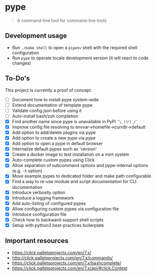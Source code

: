 # pype

> A command-line tool for command-line tools

## Development usage

- Run `./make shell` to open a `pipenv` shell with the required shell configuration
- Run `pype` to operate locale development version (it will react to code changes)

## To-Do's

This project is currently a proof of concept.

- [ ] Document how to install pype system-wide
- [ ] Extend documentation of template pype
- [ ] Validate config.json before using it
- [ ] Auto-install bash/zsh completion
- [x] Find another name since pype is unavailable in PyPi `¯\_(ツ)_/¯`
- [x] Improve config file resolving to envvar->homefile->currdir->default
- [x] Add option to add/delete plugins via pype
- [x] Add option to create a new pype via pype
- [x] Add option to open a pype in default browser
- [x] Internalize default pypes such as 'version'
- [x] Create a docker image to test installation on a mint system
- [x] Auto-complete custom pypes using Click
- [x] Allow separation of subcommand options and pype-internal options (e.g. `-h` option)
- [x] Move example pypes to dedicated folder and make path configurable
- [x] Find a way to re-use module and script documentation for CLI documentation
- [x] Introduce verbosity option
- [x] Introduce a logging framework
- [x] Add auto-listing of configured pypes
- [x] Allow configuring custom pypes via configuration file
- [x] Introduce configuration file
- [x] Check how to backward-support shell scripts
- [x] Setup with python3 best-practices boilerplate

## Important resources

- <https://click.palletsprojects.com/en/7.x/>
- <http://click.palletsprojects.com/en/7.x/commands/>
- <https://click.palletsprojects.com/en/7.x/bashcomplete/>
- <https://click.palletsprojects.com/en/7.x/api/#click.Context>
